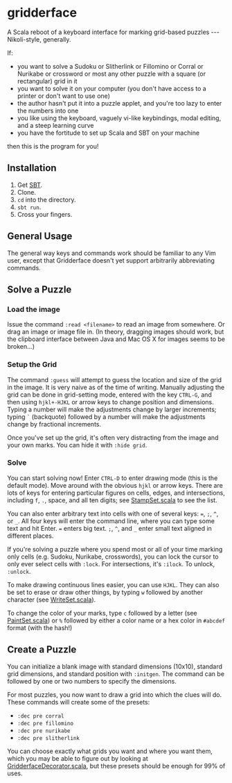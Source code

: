 gridderface
===========

A Scala reboot of a keyboard interface for marking grid-based puzzles --- Nikoli-style, generally.

If:

- you want to solve a Sudoku or Slitherlink or Fillomino or Corral or Nurikabe or crossword or most any other puzzle with a square (or rectangular) grid in it
- you want to solve it on your computer (you don't have access to a printer or don't want to use one)
- the author hasn't put it into a puzzle applet, and you're too lazy to enter the numbers into one
- you like using the keyboard, vaguely vi-like keybindings, modal editing, and a steep learning curve
- you have the fortitude to set up Scala and SBT on your machine

then this is the program for you!

## Installation

1. Get [SBT](http://www.scala-sbt.org/).
2. Clone.
3. `cd` into the directory.
4. `sbt run`.
5. Cross your fingers.

## General Usage

The general way keys and commands work should be familiar to any Vim user, except that Gridderface doesn't yet support arbitrarily abbreviating commands.

## Solve a Puzzle

### Load the image

Issue the command `:read <filename>` to read an image from somewhere. Or drag an image or image file in. (In theory, dragging images should work, but the clipboard interface between Java and Mac OS X for images seems to be broken...)

### Setup the Grid

The command `:guess` will attempt to guess the location and size of the grid in the image. It is very naive as of the time of writing. Manually adjusting the grid can be done in grid-setting mode, entered with the key `CTRL-G`, and then using `hjkl+-HJKL` or arrow keys to change position and dimensions. Typing a number will make the adjustments change by larger increments; typing `` ` `` (backquote) followed by a number will make the adjustments change by fractional increments.

Once you've set up the grid, it's often very distracting from the image and your own marks. You can hide it with `:hide grid`.

### Solve

You can start solving now! Enter `CTRL-D` to enter drawing mode (this is the default mode). Move around with the obvious `hjkl` or arrow keys. There are lots of keys for entering particular figures on cells, edges, and intersections, including `f`, `.`, space, and all ten digits; see [StampSet.scala](https://github.com/betaveros/gridderface/blob/master/src/main/scala/gridderface/StampSet.scala) to see the list.

You can also enter arbitrary text into cells with one of several keys: `=`, `;`, `^`, or `_`. All four keys will enter the command line, where you can type some text and hit Enter. `=` enters big text. `;`, `^`, and `_` enter small text aligned in different places.

If you're solving a puzzle where you spend most or all of your time marking only cells (e.g. Sudoku, Nurikabe, crosswords), you can lock the cursor to only ever select cells with `:lock`. For intersections, it's `:ilock`. To unlock, `:unlock`.

To make drawing continuous lines easier, you can use `HJKL`. They can also be set to erase or draw other things, by typing `w` followed by another character (see [WriteSet.scala](https://github.com/betaveros/gridderface/blob/master/src/main/scala/gridderface/WriteSet.scala)).

To change the color of your marks, type `c` followed by a letter (see [PaintSet.scala](https://github.com/betaveros/gridderface/blob/master/src/main/scala/gridderface/PaintSet.scala)) or `%` followed by either a color name or a hex color in `#abcdef` format (with the hash!)

## Create a Puzzle

You can initialize a blank image with standard dimensions (10x10), standard grid dimensions, and standard position with `:initgen`. The command can be followed by one or two numbers to specify the dimensions.

For most puzzles, you now want to draw a grid into which the clues will do. These commands will create some of the presets:

- `:dec pre corral`
- `:dec pre fillomino`
- `:dec pre nurikabe`
- `:dec pre slitherlink`

You can choose exactly what grids you want and where you want them, which you may be able to figure out by looking at [GridderfaceDecorator.scala](https://github.com/betaveros/gridderface/blob/master/src/main/scala/gridderface/GridderfaceDecorator.scala), but these presets should be enough for 99% of uses.
